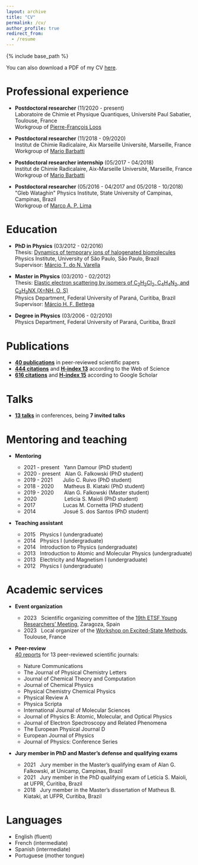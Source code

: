 ```yaml
---
layout: archive
title: "CV"
permalink: /cv/
author_profile: true
redirect_from:
  - /resume
---
```


{% include base_path %}

You can also download a PDF of my CV [here](http://kossoski.github.io/files/CV.pdf).

Professional experience
======

* **Postdoctoral researcher** (11/2020 - present) \
Laboratoire de Chimie et Physique Quantiques, Université Paul Sabatier, Toulouse, France \
Workgroup of [Pierre-François Loos](https://pfloos.github.io/WEB_LOOS/)

* **Postdoctoral researcher** (11/2018 - 09/2020) \
Institut de Chimie Radicalaire, Aix Marseille Université, Marseille, France \
Workgroup of [Mario Barbatti](https://barbatti.org/)

* **Postdoctoral researcher internship** (05/2017 - 04/2018) \
Institut de Chimie Radicalaire, Aix-Marseille Université, Marseille, France \
Workgroup of [Mario Barbatti](https://barbatti.org/)

* **Postdoctoral researcher** (05/2016 - 04/2017 and 05/2018 - 10/2018) \
"Gleb Wataghin" Physics Institute, State University of Campinas, Campinas, Brazil \
Workgroup of [Marco A. P. Lima](https://sites.ifi.unicamp.br/maplima/en/)

Education
======

* **PhD in Physics** (03/2012 - 02/2016) \
Thesis: [Dynamics of temporary ions of halogenated biomolecules](http://kossoski.github.io/files/PhD_thesis.pdf) \
Physics Institute, University of São Paulo, São Paulo, Brazil \
Supervisor: [Márcio T. do N. Varella](http://fig.if.usp.br/~mvarella/)

* **Master in Physics** (03/2010 - 02/2012) \
Thesis: [Elastic electron scattering by isomers of C<sub>2</sub>H<sub>2</sub>Cl<sub>2</sub>, C<sub>4</sub>H<sub>4</sub>N<sub>2</sub>, and C<sub>3</sub>H<sub>3</sub>NX (X=NH, O, S)](http://kossoski.github.io/files/MSc_thesis.pdf)\
Physics Department, Federal University of Paraná, Curitiba, Brazil \
Supervisor: [Márcio H. F. Bettega](https://fisica.ufpr.br/bettega/)

* **Degree in Physics** (03/2006 - 02/2010) \
Physics Department, Federal University of Paraná, Curitiba, Brazil

Publications
======

* [**40 publications**](https://kossoski.github.io/publications/) in peer-reviewed scientific papers
* [**444 citations**](https://www.webofscience.com/wos/author/record/47997303) and [**H-index 13**](https://www.webofscience.com/wos/author/record/47997303) according to the Web of Science
* [**616 citations**](https://scholar.google.com/citations?user=EJNA6n4AAAAJ&hl=en) and [**H-index 15**](https://scholar.google.com/citations?user=EJNA6n4AAAAJ&hl=en) according to Google Scholar

Talks
======

* [**13 talks**](https://kossoski.github.io/talks/) in conferences, being **7 invited talks**

Mentoring and teaching
======

* **Mentoring**
  * 2021 - present &nbsp; Yann Damour (PhD student)
  * 2020 - present &nbsp; Alan G. Falkowski (PhD student)
  * 2019 - 2021 &nbsp;&nbsp;&nbsp;&nbsp;&nbsp; Julio C. Ruivo (PhD student)
  * 2018 - 2020 &nbsp;&nbsp;&nbsp;&nbsp;&nbsp; Matheus B. Kiataki (PhD student)
  * 2019 - 2020 &nbsp;&nbsp;&nbsp;&nbsp;&nbsp; Alan G. Falkowski (Master student)
  * 2020 &nbsp;&nbsp;&nbsp;&nbsp;&nbsp;&nbsp;&nbsp;&nbsp;&nbsp;&nbsp;&nbsp;&nbsp;&nbsp;&nbsp;&nbsp;&nbsp;&nbsp; Leticia S. Maioli (PhD student)
  * 2017 &nbsp;&nbsp;&nbsp;&nbsp;&nbsp;&nbsp;&nbsp;&nbsp;&nbsp;&nbsp;&nbsp;&nbsp;&nbsp;&nbsp;&nbsp;&nbsp;&nbsp; Lucas M. Cornetta (PhD student)
  * 2014 &nbsp;&nbsp;&nbsp;&nbsp;&nbsp;&nbsp;&nbsp;&nbsp;&nbsp;&nbsp;&nbsp;&nbsp;&nbsp;&nbsp;&nbsp;&nbsp;&nbsp; Josué S. dos Santos (PhD student)

* **Teaching assistant**
  * 2015 &nbsp; Physics I (undergraduate)
  * 2014 &nbsp; Physics I (undergraduate)
  * 2014 &nbsp; Introduction to Physics (undergraduate)
  * 2013 &nbsp; Introduction to Atomic and Molecular Physics (undergraduate)
  * 2013 &nbsp; Electricity and Magnetism I (undergraduate)
  * 2012 &nbsp; Physics I (undergraduate)

Academic services
======

* **Event organization**
  * 2023 &nbsp; Scientific organizing committee of the [19th ETSF Young Researchers’ Meeting](https://www.etsfyrm2023.com/), Zaragoza, Spain
  * 2023 &nbsp; Local organizer of the [Workshop on Excited-State Methods](https://pfloos.github.io/PTEROSOR_midterm_workshop/), Toulouse, France

* **Peer-review** \
  [40 reports](https://orcid.org/0000-0002-1627-7093) for 13 peer-reviewed scientific journals:
  * Nature Communications
  * The Journal of Physical Chemistry Letters
  * Journal of Chemical Theory and Computation
  * Journal of Chemical Physics
  * Physical Chemistry Chemical Physics
  * Physical Review A
  * Physica Scripta
  * International Journal of Molecular Sciences
  * Journal of Physics B: Atomic, Molecular, and Optical Physics
  * Journal of Electron Spectroscopy and Related Phenomena
  * The European Physical Journal D
  * European Journal of Physics
  * Journal of Physics: Conference Series

* **Jury member in PhD and Master’s defense and qualifying exams**
  * 2021 &nbsp; Jury member in the Master’s qualifying exam of Alan G. Falkowski, at Unicamp, Campinas, Brazil
  * 2021 &nbsp; Jury member in the PhD qualifying exam of Letícia S. Maioli, at UFPR, Curitiba, Brazil
  * 2018 &nbsp; Jury member in the Master’s dissertation of Matheus B. Kiataki, at UFPR, Curitiba, Brazil

Languages
======

* English (fluent)
* French (intermediate)
* Spanish (intermediate)
* Portuguese (mother tongue)

